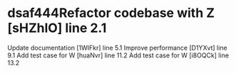 # dsaf444Refactor codebase with Z [sHZhlO] line 2.1
Update documentation [1WIFkr] line 5.1
Improve performance [D1YXvt] line 9.1
Add test case for W [huaNvr] line 11.2
Add test case for W [i8OQCk] line 13.2
